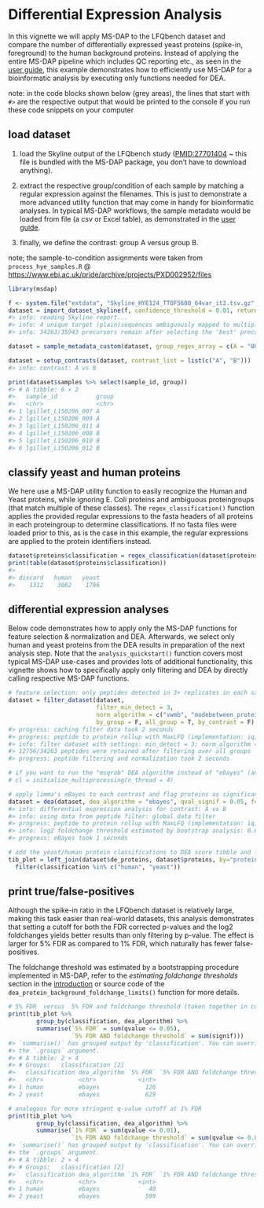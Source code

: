 
# Differential Expression Analysis

In this vignette we will apply MS-DAP to the LFQbench dataset and
compare the number of differentially expressed yeast proteins (spike-in,
foreground) to the human background proteins. Instead of applying the
entire MS-DAP pipeline which includes QC reporting etc., as seen in the
[user guide](userguide.md), this example demonstrates how to efficiently
use MS-DAP for a bioinformatic analysis by executing only functions
needed for DEA.

note: in the code blocks shown below (grey areas), the lines that start
with `#>` are the respective output that would be printed to the console
if you run these code snippets on your computer

## load dataset

1.  load the Skyline output of the LFQbench study (<PMID:27701404> \~
    this file is bundled with the MS-DAP package, you don’t have to
    download anything).

2.  extract the respective group/condition of each sample by matching a
    regular expression against the filenames. This is just to
    demonstrate a more advanced utility function that may come in handy
    for bioinformatic analyses. In typical MS-DAP workflows, the sample
    metadata would be loaded from file (a csv or Excel table), as
    demonstrated in the [user guide](userguide.md).

3.  finally, we define the contrast: group A versus group B.

note; the sample-to-condition assignments were taken from
`process_hye_samples.R` @
<https://www.ebi.ac.uk/pride/archive/projects/PXD002952/files>

``` r
library(msdap)

f <- system.file("extdata", "Skyline_HYE124_TTOF5600_64var_it2.tsv.gz", package = "msdap")
dataset = import_dataset_skyline(f, confidence_threshold = 0.01, return_decoys = F, acquisition_mode = "dia")
#> info: reading Skyline report...
#> info: 4 unique target (plain)sequences ambiguously mapped to multiple proteins and thus removed. Examples; TTDVTGTIELPEGVEMVMPGDNIK, LNIISNLDCVNEVIGIR, LMDLSINK, EVDEQMLNVQNK
#> info: 34263/35943 precursors remain after selecting the 'best' precursor for each modified sequence

dataset = sample_metadata_custom(dataset, group_regex_array = c(A = "007|009|011", B = "008|010|012") )

dataset = setup_contrasts(dataset, contrast_list = list(c("A", "B")))
#> info: contrast: A vs B

print(dataset$samples %>% select(sample_id, group))
#> # A tibble: 6 × 2
#>   sample_id           group
#>   <chr>               <chr>
#> 1 lgillet_L150206_007 A    
#> 2 lgillet_L150206_009 A    
#> 3 lgillet_L150206_011 A    
#> 4 lgillet_L150206_008 B    
#> 5 lgillet_L150206_010 B    
#> 6 lgillet_L150206_012 B
```

## classify yeast and human proteins

We here use a MS-DAP utility function to easily recognize the Human and
Yeast proteins, while ignoring E. Coli proteins and ambiguous
proteingroups (that match multiple of these classes). The
`regex_classification()` function applies the provided regular
expressions to the fasta headers of all proteins in each proteingroup to
determine classifications. If no fasta files were loaded prior to this,
as is the case in this example, the regular expressions are applied to
the protein identifiers instead.

``` r
dataset$proteins$classification = regex_classification(dataset$proteins$fasta_headers, regex=c(human="_HUMA", yeast="_YEAS", discard="_ECOL"))
print(table(dataset$proteins$classification))
#> 
#> discard   human   yeast 
#>    1312    3062    1786
```

## differential expression analyses

Below code demonstrates how to apply only the MS-DAP functions for
feature selection & normalization and DEA. Afterwards, we select only
human and yeast proteins from the DEA results in preparation of the next
analysis step. Note that the `analysis_quickstart()` function covers
most typical MS-DAP use-cases and provides lots of additional
functionality, this vignette shows how to specifically apply only
filtering and DEA by directly calling respective MS-DAP functions.

``` r
# feature selection: only peptides detected in 3+ replicates in each sample group, then apply normalization (vwmb algorithm, followed by between-group normalization at protein-level)
dataset = filter_dataset(dataset,
                         filter_min_detect = 3,
                         norm_algorithm = c("vwmb", "modebetween_protein"),
                         by_group = F, all_group = T, by_contrast = F)
#> progress: caching filter data took 2 seconds
#> progress: peptide to protein rollup with MaxLFQ (implementation: iq) took 1 seconds
#> info: filter dataset with settings: min_detect = 3; norm_algorithm = 'vwmb&modebetween_protein'; rollup_algorithm = 'maxlfq'
#> 12756/34263 peptides were retained after filtering over all groups
#> progress: peptide filtering and normalization took 2 seconds

# if you want to run the "msqrob" DEA algorithm instead of "ebayes" (and not use the analysis_quickstart() convenience function), you should first initialize multiprocessing by uncommending the following line;
# cl = initialize_multiprocessing(n_thread = 4)

# apply limma's eBayes to each contrast and flag proteins as significant at 5% FDR and foldchange larger than a threshold estimated from bootstrap analyses (specified by parameter; fc_signif=NA)
dataset = dea(dataset, dea_algorithm = "ebayes", qval_signif = 0.05, fc_signif = NA)
#> info: differential expression analysis for contrast: A vs B
#> info: using data from peptide filter: global data filter
#> progress: peptide to protein rollup with MaxLFQ (implementation: iq) took 1 seconds
#> info: log2 foldchange threshold estimated by bootstrap analysis: 0.652
#> progress: eBayes took 1 seconds

# add the yeast/human protein classifications to DEA score tibble and filter to only keep human and yeast proteins
tib_plot = left_join(dataset$de_proteins, dataset$proteins, by="protein_id") %>%
  filter(classification %in% c("human", "yeast"))
```

## print true/false-positives

Although the spike-in ratio in the LFQbench dataset is relatively large,
making this task easier than real-world datasets, this analysis
demonstrates that setting a cutoff for both the FDR corrected p-values
and the log2 foldchanges yields better results than only filtering by
p-value. The effect is larger for 5% FDR as compared to 1% FDR, which
naturally has fewer false-positives.

The foldchange threshold was estimated by a bootstrapping procedure
implemented in MS-DAP, refer to the *estimating foldchange thresholds*
section in the [introduction](intro.md) or source code of the
`dea_protein_background_foldchange_limits()` function for more details.

``` r
# 5% FDR  versus  5% FDR and foldchange threshold (taken together in column 'signif')
print(tib_plot %>% 
        group_by(classification, dea_algorithm) %>% 
        summarise(`5% FDR` = sum(qvalue <= 0.05),
                  `5% FDR AND foldchange threshold` = sum(signif)))
#> `summarise()` has grouped output by 'classification'. You can override using
#> the `.groups` argument.
#> # A tibble: 2 × 4
#> # Groups:   classification [2]
#>   classification dea_algorithm `5% FDR` `5% FDR AND foldchange threshold`
#>   <chr>          <chr>            <int>                             <int>
#> 1 human          ebayes             126                                16
#> 2 yeast          ebayes             629                               608

# analogous for more stringent q-value cutoff at 1% FDR
print(tib_plot %>% 
        group_by(classification, dea_algorithm) %>% 
        summarise(`1% FDR` = sum(qvalue <= 0.01),
                  `1% FDR AND foldchange threshold` = sum(qvalue <= 0.01 & signif)))
#> `summarise()` has grouped output by 'classification'. You can override using
#> the `.groups` argument.
#> # A tibble: 2 × 4
#> # Groups:   classification [2]
#>   classification dea_algorithm `1% FDR` `1% FDR AND foldchange threshold`
#>   <chr>          <chr>            <int>                             <int>
#> 1 human          ebayes              40                                10
#> 2 yeast          ebayes             599                               582
```
